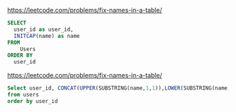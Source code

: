 https://leetcode.com/problems/fix-names-in-a-table/

```sql
SELECT 
  user_id as user_id, 
  INITCAP(name) as name
FROM 
    Users
ORDER BY 
  user_id
```

https://leetcode.com/problems/fix-names-in-a-table/

```sql
Select user_id, CONCAT(UPPER(SUBSTRING(name,1,1)),LOWER(SUBSTRING(name,2))) AS Name 
from users
order by user_id
```
